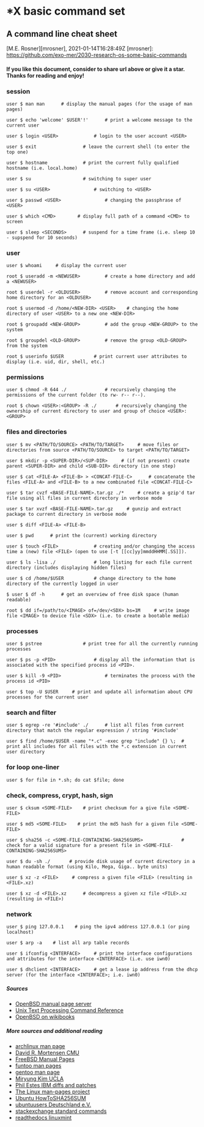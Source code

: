 # *X basic command set
## A command line cheat sheet
[M.E. Rosner][mrosner], 2021-01-14T16:28:49Z
[mrosner]: https://github.com/exo-mer/2030-research-os-some-basic-commands

#### If you like this document, consider to share url above or give it a star. Thanks for reading and enjoy!

### session
```
user $ man man      # display the manual pages (for the usage of man pages)
```

```
user $ echo 'welcome' $USER'!'      # print a welcome message to the current user
```

```
user $ login <USER>				# login to the user account <USER>
```

```
user $ exit					# leave the current shell (to enter the top one)
```

```
user $ hostname				# print the current fully qualified hostname (i.e. local.home)
```

```
user $ su					# switching to super user
```

```
user $ su <USER>				# switching to <USER>
```

```
user $ passwd <USER>				# changing the passphrase of <USER>
```

```
user $ which <CMD>        # display full path of a command <CMD> to screen
```

```
user $ sleep <SECONDS>      # suspend for a time frame (i.e. sleep 10 - supspend for 10 seconds)
```

### user
```
user $ whoami     # display the current user
```

```
root $ useradd -m <NEWUSER>			# create a home directory and add a <NEWUSER>
```

```
root $ userdel -r <OLDUSER>			# remove account and corresponding home directory for an <OLDUSER>
```

```
root $ usermod -d /home/<NEW-DIR> <USER>	# changing the home directory of user <USER> to a new one <NEW-DIR>
```

```
root $ groupadd <NEW-GROUP>			# add the group <NEW-GROUP> to the system
```

```
root $ groupdel <OLD-GROUP>			# remove the group <OLD-GROUP> from the system
```

```
root $ userinfo $USER			# print current user attributes to display (i.e. uid, dir, shell, etc.)
```

### permissions
```
user $ chmod -R 644 ./				# recursively changing the permissions of the current folder (to rw- r-- r--).
```

```
root $ chown <USER>:<GROUP> -R ./		# recursively changing the ownership of current directory to user and group of choice <USER>:<GROUP>
```


### files and directories
```
user $ mv <PATH/TO/SOURCE> <PATH/TO/TARGET>     # move files or directories from source <PATH/TO/SOURCE> to target <PATH/TO/TARGET>
```

```
user $ mkdir -p <SUPER-DIR>/<SUP-DIR>     # (if not present) create parent <SUPER-DIR> and child <SUB-DIR> directory (in one step)
```

```
user $ cat <FILE-A> <FILE-B> > <CONCAT-FILE-C>      # concatenate the files <FILE-A> and <FILE-B> to a new combinated file <CONCAT-FILE-C>
```

```
user $ tar cvzf <BASE-FILE-NAME>.tar.gz ./*     # create a gzip'd tar file using all files in current directory in verbose mode
```

```
user $ tar xvzf <BASE-FILE-NAME>.tar.gz     # gunzip and extract package to current directory in verbose mode
```

```
user $ diff <FILE-A> <FILE-B>
```

```
user $ pwd      # print the (current) working directory
```

```
user $ touch <FILE>				# creating and/or changing the access time a (new) file <FILE> (open to use [-t [[cc]yy]mmddHHMM[.SS]]).
```


```
user $ ls -lisa ./				# long listing for each file current directory (includes displaying hidden files)
```

```
user $ cd /home/$USER			# change directory to the home directory of the currently logged in user
```

```
$ user $ df -h      # get an overview of free disk space (human readable)
```

```
root $ dd if=/path/to/<IMAGE> of=/dev/<SDX> bs=1M     # write image file <IMAGE> to device file <SDX> (i.e. to create a bootable media)
```



### processes

```
user $ pstree				# print tree for all the currently running processes
```

```
user $ ps -p <PID>				# display all the information that is associated with the specified process id <PID>.
```

```
user $ kill -9 <PID>				# terminates the process with the process id <PID>
```

```
user $ top -U $USER     # print and update all information about CPU processes for the current user
```

### search and filter
```
user $ egrep -re '#include' ./		# list all files from current directory that match the regular expression / string '#include'
```

```
user $ find /home/$USER -name "*.c" -exec grep "include" {} \;	# print all includes for all files with the *.c extension in current user directory
```

### for loop one-liner
```
user $ for file in *.sh; do cat $file; done
```

### check, compress, crypt, hash, sign
```
user $ cksum <SOME-FILE>    # print checksum for a give file <SOME-FILE>
```

```
user $ md5 <SOME-FILE>    # print the md5 hash for a given file <SOME-FILE>
```

```
user $ sha256 -c <SOME-FILE-CONTAINING-SHA256SUMS>				# check for a valid signature for a present file in <SOME-FILE-CONTAINING-SHA256SUMS>
```

```
user $ du -sh ./       # provide disk usage of current directory in a human readable format (using Kilo, Mega, Giga.. byte units)
```

```
user $ xz -z <FILE>     # compress a given file <FILE> (resulting in <FILE>.xz) 
```

```
user $ xz -d <FILE>.xz      # decompress a given xz file <FILE>.xz (resulting in <FILE>)
```

### network
```
user $ ping 127.0.0.1    # ping the ipv4 address 127.0.0.1 (or ping localhost)
```

```
user $ arp -a    # list all arp table records
```

```
user $ ifconfig <INTERFACE>     # print the interface configurations and attributes for the interface <INTERFACE> (i.e. use iwn0)
```

```
user $ dhclient <INTERFACE>     # get a lease ip address from the dhcp server (for the interface <INTERFACE>; i.e. iwn0)
```

##### Sources
+ [OpenBSD manual page server](https://man.openbsd.org/man)
+ [Unix Text Processing Command Reference](https://github.com/nschneid/unix-text-commands)
+ [OpenBSD on wikibooks](https://de.wikibooks.org/wiki/OpenBSD/_Systemprogramme)

##### More sources and additional reading
+ [archlinux man page](https://wiki.archlinux.org/index.php/man_page)
+ [David R. Mortensen CMU](http://www.cs.cmu.edu/~dmortens/xz.html)
+ [FreeBSD Manual Pages](https://www.freebsd.org/cgi/man.cgi)
+ [funtoo man pages](https://www.funtoo.org/Man_Pages)
+ [gentoo man page](https://wiki.gentoo.org/wiki/Man_page)
+ [Miryung Kim UCLA](http://web.cs.ucla.edu/~miryung/teaching/EE461L-Spring2012/labs/posix.html)
+ [Phil Estes IBM diffs and patches](https://opensource.com/article/18/8/diffs-patches)
+ [The Linux man-pages project](https://www.kernel.org/doc/man-pages/)
+ [Ubuntu HowToSHA256SUM](https://help.ubuntu.com/community/HowToSHA256SUM)
+ [ubuntuusers Deutschland e.V.](https://wiki.ubuntuusers.de/man/)
+ [stackexchange standard commands](https://unix.stackexchange.com/questions/37064/which-are-the-standard-commands-available-in-every-linux-based-distribution)
+ [readthedocs linuxmint](https://linuxmint-installation-guide.readthedocs.io/de/latest/verify.html)



